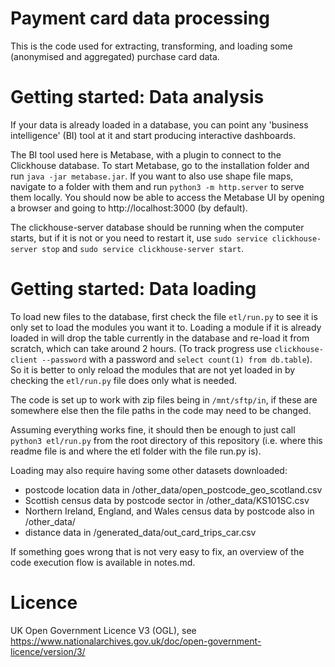 # Payment card data processing

This is the code used for extracting, transforming, and loading some (anonymised and aggregated) purchase card data.

# Getting started: Data analysis 

If your data is already loaded in a database, you can point any 'business intelligence' (BI) tool at it and start producing interactive dashboards.

The BI tool used here is Metabase, with a plugin to connect to the Clickhouse database. To start Metabase, go to the installation folder and run `java -jar metabase.jar`. If you want to also use shape file maps, navigate to a folder with them and run `python3 -m http.server` to serve them locally. You should now be able to access the Metabase UI by opening a browser and going to http://localhost:3000 (by default).

The clickhouse-server database should be running when the computer starts, but if it is not or you need to restart it, use `sudo service clickhouse-server stop` and `sudo service clickhouse-server start`.

# Getting started: Data loading

To load new files to the database, first check the file `etl/run.py` to see it is only set to load the modules you want it to. Loading a module if it is already loaded in will drop the table currently in the database and re-load it from scratch, which can take around 2 hours. (To track progress use `clickhouse-client --password` with a password and `select count(1) from db.table`). So it is better to only reload the modules that are not yet loaded in by checking the `etl/run.py` file does only what is needed.

The code is set up to work with zip files being in `/mnt/sftp/in`, if these are somewhere else then the file paths in the code may need to be changed.

Assuming everything works fine, it should then be enough to just call `python3 etl/run.py` from the root directory of this repository (i.e. where this readme file is and where the etl folder with the file run.py is).

Loading may also require having some other datasets downloaded:

* postcode location data in /other_data/open_postcode_geo_scotland.csv
* Scottish census data by postcode sector in /other_data/KS101SC.csv
* Northern Ireland, England, and Wales census data by postcode also in /other_data/
* distance data in /generated_data/out_card_trips_car.csv

If something goes wrong that is not very easy to fix, an overview of the code execution flow is available in notes.md.


# Licence

UK Open Government Licence V3 (OGL), see https://www.nationalarchives.gov.uk/doc/open-government-licence/version/3/ 
